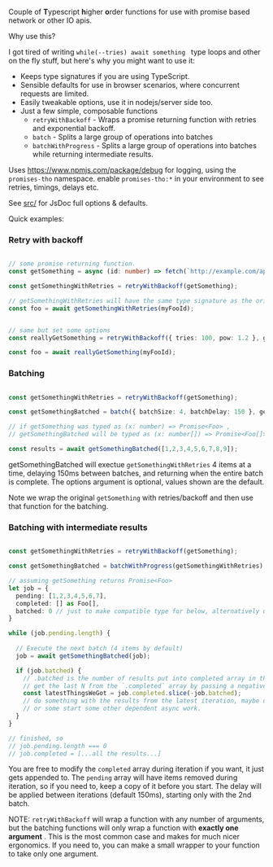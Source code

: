 
Couple of **T**ypescript **h**igher **o**rder functions for use with promise based network or other IO apis.

Why use this? 

I got tired of writing  `while(--tries) await something ` type loops and
other on the fly stuff, but here's why you might want to use it:  

- Keeps type signatures if you are using TypeScript. 
- Sensible defaults for use in browser scenarios, where concurrent requests are limited.
- Easily tweakable options, use it in nodejs/server side too.
- Just a few simple, composable functions
  - `retryWithBackoff` - Wraps a promise returning function with retries and exponential backoff. 
  - `batch` - Splits a large group of operations into batches 
  - `batchWithProgress` - Splits a large group of operations into batches while returning intermediate results. 


Uses https://www.npmjs.com/package/debug for logging, using the `promises-tho` namespace. enable `promises-tho:*` in your environment to see retries, timings, delays etc.  


See [src/](src/) for JsDoc full options & defaults.  

Quick examples:

### Retry with backoff

```typescript 

// some promise returning function. 
const getSomething = async (id: number) => fetch(`http://example.com/api/foo/${id}`).then(x => x.json() as Foo)

const getSomethingWithRetries = retryWithBackoff(getSomething); 

// getSomethingWithRetries will have the same type signature as the original.  
const foo = await getSomethingWithRetries(myFooId);

```

```typescript

// same but set some options
const reallyGetSomething = retryWithBackoff({ tries: 100, pow: 1.2 }, getSomething); 

const foo = await reallyGetSomething(myFooId);


```

### Batching

```typescript

const getSomethingWithRetries = retryWithBackoff(getSomething); 

const getSomethingBatched = batch({ batchSize: 4, batchDelay: 150 }, getSomethingWithRetries); 

// if getSomething was typed as (x: number) => Promise<Foo> , 
// getSomethingBatched will be typed as (x: number[]) => Promise<Foo[]>

const results = await getSomethingBatched([1,2,3,4,5,6,7,8,9]);


```

getSomethingBatched will exectue `getSomethingWithRetries` 4 items at a time, delaying 150ms between batches, 
and returning when the entire batch is complete. The options argument is optional, values shown are the default.

Note we wrap the original `getSomething` with retries/backoff and then use that function for the batching.


### Batching with intermediate results


```typescript

const getSomethingWithRetries = retryWithBackoff(getSomething); 

const getSomethingBatched = batchWithProgress(getSomethingWithRetries); 

// assuming getSomething returns Promise<Foo>
let job = {
  pending: [1,2,3,4,5,6,7],
  completed: [] as Foo[],
  batched: 0 // just to make compatible type for below, alternatively use type annotation with let.    
}

while (job.pending.length) {
  
  // Execute the next batch (4 items by default)
  job = await getSomethingBatched(job);

  if (job.batched) {
    // .batched is the number of results put into completed array in the last iteration.
    // get the last N from the `.completed` array by passing a negative index to slice, 
    const latestThingsWeGot = job.completed.slice(-job.batched); 
    // do something with the results from the latest iteration, maybe diplay in UI 
    // or some start some other dependent async work. 
  }
}

// finished, so 
// job.pending.length === 0
// job.completed = [...all the results...]

```

You are free to modify the `completed` array during iteration if you want, it just gets appended to. 
The `pending` array will have items removed during iteration, so if you need to, keep a copy of it 
before you start. The delay will be applied between iterations (default 150ms), starting only with the 
2nd batch.


NOTE: `retryWithBackoff` will wrap a function with any number of arguments, but the batching functions
will only wrap a function with **exactly one argument** . This is the most common case and makes for much 
nicer ergonomics. If you need to, you can make a small wrapper to your function to take only one argument.






